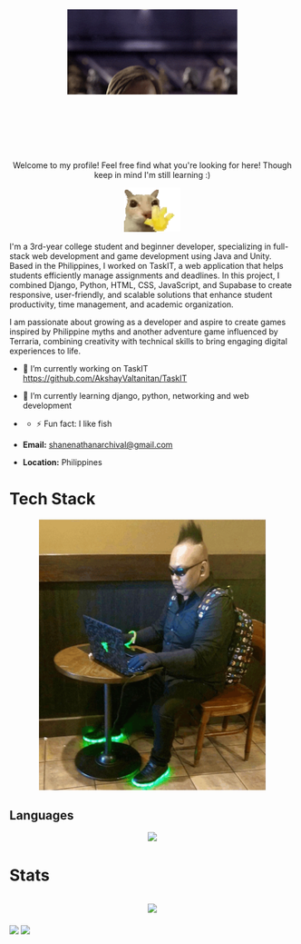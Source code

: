 <!--
**AkshayValtanitan/AkshayValtanitan** is a ✨ _special_ ✨ repository because its `README.md` (this file) appears on your GitHub profile.

Here are some ideas to get you started:

- 🔭 I’m currently working on ...
- 🌱 I’m currently learning ...
- 👯 I’m looking to collaborate on ...
- 🤔 I’m looking for help with ...
- 💬 Ask me about ...
- 📫 How to reach me: ...
- 😄 Pronouns: ...
- ⚡ Fun fact: ...
-->

<div align="center">
  <img src="./gifs/hello.gif" alt="Fun GIF" width="300"/>
</div>

<br><br><br><br><br>
<p align="center">Welcome to my profile! Feel free find what you're looking for here! Though keep in mind I'm still learning :)</p>
<div align="center">
  <img src="./gifs/hi.gif" alt="Fun GIF" width="100" height="auto"/>
</div>


I'm a 3rd-year college student and beginner developer, specializing in full-stack web development and game development using Java and Unity. Based in the Philippines, I worked on TaskIT, a web application that helps students efficiently manage assignments and deadlines. In this project, I combined Django, Python, HTML, CSS, JavaScript, and Supabase to create responsive, user-friendly, and scalable solutions that enhance student productivity, time management, and academic organization.

I am passionate about growing as a developer and aspire to create games inspired by Philippine myths and another adventure game influenced by Terraria, combining creativity with technical skills to bring engaging digital experiences to life.

- 🔭 I’m currently working on TaskIT https://github.com/AkshayValtanitan/TaskIT
- 🌱 I’m currently learning django, python, networking and web development
- - ⚡ Fun fact: I like fish

- **Email:** shanenathanarchival@gmail.com 
- **Location:** Philippines 


# Tech Stack

<div align="center">
  <img src="./gifs/bryan.gif" alt="Banner" width="400" />
</div>

## Languages
<p align="center">
  <img src="https://skillicons.dev/icons?i=python,java,cpp,javascript,html,css,mysql" />
</p>

# Stats

<p align="center">
  <h2 align="center">
    <img src="https://github-profile-trophy.vercel.app/?username=AkshayValtanitan&theme=nord" />
  </h2>
  <img height="50%" width="auto" src="https://github-readme-stats.vercel.app/api/top-langs/?username=AkshayValtanitan&layout=compact&hide_border=true&theme=nord&bg_color=00000000&langs_count=6">
  <img src="https://github-readme-streak-stats.herokuapp.com?user=AkshayValtanitan&theme=nord&hide_border=true&background=FFFFFF00">
</p>
